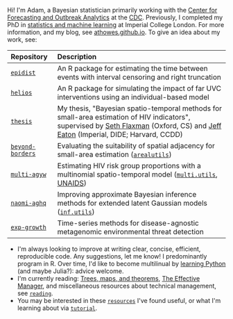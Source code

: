 Hi!
I'm Adam, a Bayesian statistician primarily working with the [Center for Forecasting and Outbreak Analytics](https://www.cdc.gov/forecast-outbreak-analytics/index.html) at the [CDC](https://www.cdc.gov/index.htm).
Previously, I completed my PhD in [statistics and machine learning](https://statml.io/) at Imperial College London.
For more information, and my blog, see [athowes.github.io](https://athowes.github.io/).
To give an idea about my work, see:

| Repository | Description |
|:-----|:----|
| [`epidist`](https://github.com/epinowcast/epidist) | An R package for estimating the time between events with interval censoring and right truncation |    
| [`helios`](https://mrc-ide.github.io/helios) | An R package for simulating the impact of far UVC interventions using an individual-based model |
| [`thesis`](https://github.com/athowes/thesis) | My thesis, "Bayesian spatio-temporal methods for small-area estimation of HIV indicators", supervised by [Seth Flaxman](https://www.cs.ox.ac.uk/people/seth.flaxman/) (Oxford, CS) and [Jeff Eaton](https://ccdd.hsph.harvard.edu/people/jeff-eaton/) (Imperial, DIDE; Harvard, CCDD) |
| [`beyond-borders`](https://github.com/athowes/beyond-borders) | Evaluating the suitability of spatial adjacency for small-area estimation ([`arealutils`](https://github.com/athowes/arealutils))
| [`multi-agyw`](https://github.com/athowes/multi-agyw) | Estimating HIV risk group proportions with a multinomial spatio-temporal model ([`multi.utils`](https://github.com/athowes/multi.utils), [UNAIDS](https://hivtools.unaids.org/pse/](https://hivtools.unaids.org/shipp/)))
| [`naomi-aghq`](https://github.com/athowes/naomi-aghq) | Improving approximate Bayesian inference methods for extended latent Gaussian models ([`inf.utils`](https://github.com/athowes/inf.utils))
| [`exp-growth`](https://github.com/athowes/exp-growth) | Time-series methods for disease-agnostic metagenomic environmental threat detection

* I'm always looking to improve at writing clear, concise, efficient, reproducible code.
Any suggestions, let me know!
I predominantly program in R.
Over time, I'd like to become multilinual by [learning Python](https://github.com/athowes/tutorial?tab=readme-ov-file#learning-python-as-an-r-user) (and maybe Julia?): advice welcome.
* I'm currently reading: [Trees, maps, and theorems](https://www.principiae.be/X0100.php), [The Effective Manager](https://www.manager-tools.com/products/effective-manager-book-second-edition), and miscellaneous resources about technical management, see [`reading`](https://github.com/athowes/reading).
* You may be interested in these [`resources`](https://github.com/athowes/resources) I've found useful, or what I'm learning about via [`tutorial`](https://github.com/athowes/tutorial).
